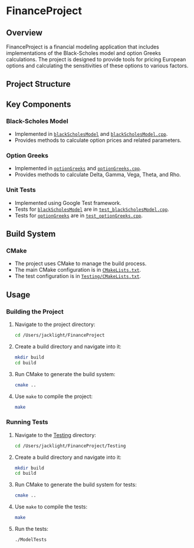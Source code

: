 # FinanceProject

## Overview
FinanceProject is a financial modeling application that includes implementations of the Black-Scholes model and option Greeks calculations. The project is designed to provide tools for pricing European options and calculating the sensitivities of these options to various factors.

## Project Structure

## Key Components

### Black-Scholes Model

- Implemented in [`blackScholesModel`](include/blackScholesModel.h) and [`blackScholesModel.cpp`](src/blackScholesModel.cpp).
- Provides methods to calculate option prices and related parameters.

### Option Greeks

- Implemented in [`optionGreeks`](include/optionGreeks.h) and [`optionGreeks.cpp`](src/optionGreeks.cpp).
- Provides methods to calculate Delta, Gamma, Vega, Theta, and Rho.

### Unit Tests

- Implemented using Google Test framework.
- Tests for [`blackScholesModel`](include/blackScholesModel.h) are in [`test_blackScholesModel.cpp`](Testing/test_blackScholesModel.cpp).
- Tests for [`optionGreeks`](include/optionGreeks.h) are in [`test_optionGreeks.cpp`](Testing/test_optionGreeks.cpp).

## Build System

### CMake

- The project uses CMake to manage the build process.
- The main CMake configuration is in [`CMakeLists.txt`](CMakeLists.txt).
- The test configuration is in [`Testing/CMakeLists.txt`](Testing/CMakeLists.txt).

## Usage

### Building the Project

1. Navigate to the project directory:
    ```sh
    cd /Users/jacklight/FinanceProject
    ```

2. Create a build directory and navigate into it:
    ```sh
    mkdir build
    cd build
    ```

3. Run CMake to generate the build system:
    ```sh
    cmake ..
    ```

4. Use `make` to compile the project:
    ```sh
    make
    ```

### Running Tests

1. Navigate to the [Testing](http://_vscodecontentref_/16) directory:
    ```sh
    cd /Users/jacklight/FinanceProject/Testing
    ```

2. Create a build directory and navigate into it:
    ```sh
    mkdir build
    cd build
    ```

3. Run CMake to generate the build system for tests:
    ```sh
    cmake ..
    ```

4. Use `make` to compile the tests:
    ```sh
    make
    ```

5. Run the tests:
    ```sh
    ./ModelTests
    ```
